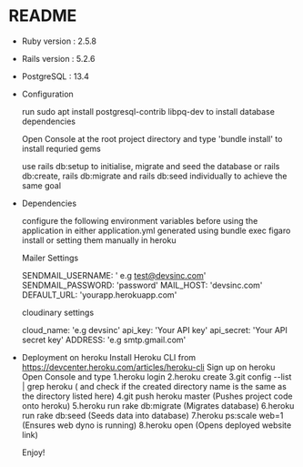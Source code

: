 # README


* Ruby version : 2.5.8
* Rails version : 5.2.6
* PostgreSQL : 13.4

* Configuration

  run sudo apt install postgresql-contrib libpq-dev to install database dependencies

  Open Console at the root project directory and type 'bundle install' to install requried gems

  use rails db:setup to initialise, migrate and seed the database
  or
  rails db:create, rails db:migrate and rails db:seed individually to achieve the same goal

* Dependencies

  configure the following environment variables before using the application in either application.yml generated using bundle exec figaro install or setting them manually in heroku

  Mailer Settings

  SENDMAIL_USERNAME: ' e.g test@devsinc.com'
  SENDMAIL_PASSWORD: 'password'
  MAIL_HOST:         'devsinc.com'
  DEFAULT_URL: 'yourapp.herokuapp.com'

  cloudinary settings

  cloud_name: 'e.g devsinc'
  api_key: 'Your API key'
  api_secret: 'Your API secret key'
  ADDRESS: 'e.g smtp.gmail.com'


* Deployment on heroku
  Install Heroku CLI from https://devcenter.heroku.com/articles/heroku-cli
  Sign up on heroku
  Open Console and type
  1.heroku login
  2.heroku create
  3.git config --list | grep heroku ( and check if the created directory name is the same as the directory listed here)
  4.git push heroku master (Pushes project code onto heroku)
  5.heroku run rake db:migrate  (Migrates database)
  6.heroku run rake db:seed     (Seeds data into database)
  7.heroku ps:scale web=1       (Ensures web dyno is running)
  8.heroku open                  (Opens deployed website link)

  Enjoy!
